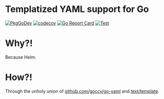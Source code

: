 # Templatized YAML support for Go

[![PkgGoDev](https://pkg.go.dev/badge/github.com/pgavlin/yomlette)](https://pkg.go.dev/github.com/pgavlin/yomlette)
[![codecov](https://codecov.io/gh/pgavlin/yomlette/branch/master/graph/badge.svg)](https://codecov.io/gh/pgavlin/yomlette)
[![Go Report Card](https://goreportcard.com/badge/github.com/pgavlin/yomlette)](https://goreportcard.com/report/github.com/pgavlin/yomlette)
[![Test](https://github.com/pgavlin/yomlette/workflows/Test/badge.svg)](https://github.com/pgavlin/yomlette/actions?query=workflow%3ATest)

# Why?!

Because Helm.

# How?!

Through the unholy union of [github.com/goccy/go-yaml](https://github.com/goccy/go-yaml) and [text/template](https://golang.org/pkg/text/template).
